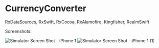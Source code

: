 # CurrencyConverter

RxDataSources, RxSwift, RxCocoa, RxAlamofire, Kingfisher, RealmSwift

Screenshots:

![Simulator Screen Shot - iPhone 1](https://user-images.githubusercontent.com/81308003/197753308-a350858b-f5cc-4c71-a6d9-47e75f206676.png)
![Simulator Screen Shot - iPhone 1 (1)](https://user-images.githubusercontent.com/81308003/197753326-12cf77ce-071f-49fc-a65a-07dd4c5424d4.png)



 
